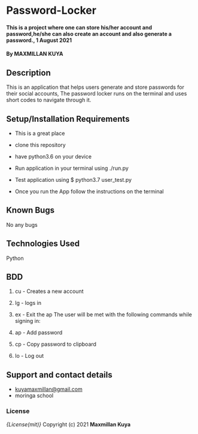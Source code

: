 # Password-Locker
#### This is a project where one can store his/her account and password,he/she can also create an account and also generate a password., 1 August 2021
#### By **MAXMILLAN KUYA**
## Description
This is an application that helps users generate and store passwords for their social accounts, The password locker runs on the terminal and uses short codes to navigate through it.
## Setup/Installation Requirements
* This is a great place
* clone this repository

* have python3.6 on your device

* Run application in your terminal using ./run.py

* Test application using $ python3.7 user_test.py

* Once you run the App follow the instructions on the terminal
## Known Bugs
No any bugs
## Technologies Used
Python

## BDD
1. cu - Creates a new account

2. lg - logs in

3. ex - Exit the ap The user will be met with the following commands while signing in:

4. ap - Add password

5. cp - Copy password to clipboard

6. lo - Log out
## Support and contact details
* kuyamaxmillan@gmail.com
* moringa school
### License
*{License(mit)}*
Copyright (c) 2021 **Maxmillan Kuya**